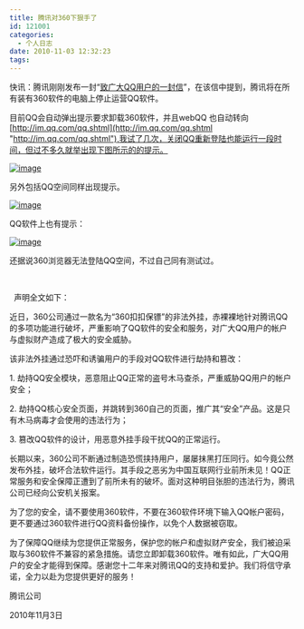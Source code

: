 ```yaml
---
title: 腾讯对360下狠手了
id: 121001
categories:
  - 个人日志
date: 2010-11-03 12:32:23
tags:
---
```


快讯：腾讯刚刚发布一封“[致广大QQ用户的一封信](http://im.qq.com/qq.shtml)”，在该信中提到，腾讯将在所有装有360软件的电脑上停止运营QQ软件。

目前QQ会自动弹出提示要求卸载360软件，并且webQQ 也自动转向[http://im.qq.com/qq.shtml](http://im.qq.com/qq.shtml "http://im.qq.com/qq.shtml"),我试了几次，关闭QQ重新登陆也能运行一段时间，但过不多久就举出现下图所示的的提示。

[![image](http://seoskys.appspot.com/media/agdzZW9za3lzcg0LEgVNZWRpYRi5ggcM "image")](http://seoskys.appspot.com/media/agdzZW9za3lzcg0LEgVNZWRpYRjp8gYM) 

另外包括QQ空间同样出现提示。

[![image](http://seoskys.appspot.com/media/agdzZW9za3lzcg0LEgVNZWRpYRjq8gYM "image")](http://seoskys.appspot.com/media/agdzZW9za3lzcg0LEgVNZWRpYRiJjwgM) 

QQ软件上也有提示：

[![image](http://seoskys.appspot.com/media/agdzZW9za3lzcg0LEgVNZWRpYRjZoQcM "image")](http://seoskys.appspot.com/media/agdzZW9za3lzcg0LEgVNZWRpYRiJkgcM) 

还据说360浏览器无法登陆QQ空间，不过自己同有测试过。

&#160;

&#160; 声明全文如下：

近日，360公司通过一款名为“360扣扣保镖”的非法外挂，赤裸裸地针对腾讯QQ的多项功能进行破坏，严重影响了QQ软件的安全和服务，对广大QQ用户的帐户与虚拟财产造成了极大的安全威胁。

该非法外挂通过恐吓和诱骗用户的手段对QQ软件进行劫持和篡改：

1\. 劫持QQ安全模块，恶意阻止QQ正常的盗号木马查杀，严重威胁QQ用户的帐户安全；

2\. 劫持QQ核心安全页面，并跳转到360自己的页面，推广其“安全”产品。这是只有木马病毒才会使用的违法行为；

3\. 篡改QQ软件的设计，用恶意外挂手段干扰QQ的正常运行。

长期以来，360公司不断通过制造恐慌挟持用户，屡屡抹黑打压同行。如今竟公然发布外挂，破坏合法软件运行。其手段之恶劣为中国互联网行业前所未见！QQ正常服务和安全保障正遭到了前所未有的破坏。面对这种明目张胆的违法行为，腾讯公司已经向公安机关报案。

为了您的安全，请不要使用360软件，不要在360软件环境下输入QQ帐户密码，更不要通过360软件进行QQ资料备份操作，以免个人数据被窃取。

为了保障QQ继续为您提供正常服务，保护您的帐户和虚拟财产安全，我们被迫采取与360软件不兼容的紧急措施。请您立即卸载360软件。唯有如此，广大QQ用户的安全才能得到保障。感谢您十二年来对腾讯QQ的支持和爱护。我们将信守承诺，全力以赴为您提供更好的服务！

腾讯公司

2010年11月3日